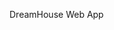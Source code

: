 DreamHouse Web App


<!-- a href="https://heroku.com/deploy">
  <img src="https://www.herokucdn.com/deploy/button.svg" alt="Deploy">
</a -->
